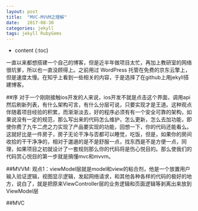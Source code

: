 ```yaml
---
layout: post
title:  "MVC-MVVM之理解"
date:   2017-08-30
categories: jekyll
tags: jekyll RubyGems
---
```


* content
{:toc}

一直以来都想搭建一个自己的博客，但是近半年做项目太忙，再加上教研室的网络很坑爹，所以也一直没顾得上。之前用过 WordPress 托管在免费的京东云擎上，但是速度太慢。在知乎上看到一些相关的内容，于是选择了在github上用jekyll搭建博客。





##序
对于一个刚刚接触ios开发的人来说，ios开发不就是点击这个界面，调用api然后刷新列表，有什么架构可言，有什么分层可说，只要实现才是王道。这种观点伴随着项目经验的积累，而渐渐淡去，好的程序必须有有一个安全可靠的架构，如果说没有一定的规范，那么写出来的代码怎么维护，怎么更新，怎么去加功能，即使你费了九牛二虎之力实现了产品要实现的功能，回想一下，你的代码还能看么。这就好比是一件房子，房子无论干净与否都可以睡觉，吃饭，但是，如果你的房间收拾的干干净净的，相对于邋遢的是不是舒服一点，找东西是不是方便一点，同理，如果项目之初就设计了一套规则那么你的代码将是伤心悦目的。那么使我们的代码赏心悦目的第一步就是搞懂mvc和mvvm。

##MVVM:
观点1：viewModel层就是model和view的粘合剂，他是一个放置用户输入验证逻辑，视图显示逻辑，发起网络请求，和其他各种各样的代码的极好的地方，说白了，就是把原来ViewController层的业务逻辑和页面逻辑等剥离出来放到ViewModel层

##MVC




